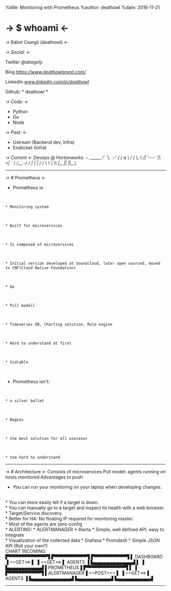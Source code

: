 %title: Monitoring with Prometheus
%author: deathowl
%date: 2016-11-21

-> $ whoami <-
=========

-> Bálint Csergő (deathowl) <-

-> _Social:_ <-

Twitter      *@abagoly*

Blog         *https://www.deathowlsnest.com/*

Linkedin     *www.linkedin.com/in/deathowl*

Github:     * deathowl *

-> _Code:_ <-
* Python
* Go
* Node

-> _Past:_ <-
* Ustream (Backend dev, Infra)
* Endticket (Infra)

-> _Current_ <-
Devops @ Hortonworks
                 .-..\_____
              ____/\`       \'\\.
           .-'  (    (   a \\
          /      (    \\,_   \\
         /|       \'---\` |\\ =|
        \` \\    /__.-/  /  | |
           |  / / \\ \\  \\   \\_\\
           |__|_|  |_|__\\



-------------------------------------------------

-> # Prometheus <-
* Prometheus is:
<br>

    * Monitoring system
<br>

    * Built for microservices
<br>

    * Is composed of microservices
<br>

    * Initial version developed at Soundcloud, later open sourced, moved to CNF(Cloud Native Foundation)
<br>

    * Go
<br>

    * Pull modell
<br>

    * Timeseries DB, Charting solution, Rule engine
<br>

    * Hard to understand at first
<br>

    * Scalable
<br>

* Prometheus isn't:
<br>

    * a silver bullet
<br>

    * Nagios
<br>

    * the best solution for all usecases
<br>

    * too hard to understand

-------------------------------------------------

-> # Architecture <-
Consists of microservices
Pull model: agents running on hosts monitored
Advantages to push:
<br>
* You can run your monitoring on your laptop when developing changes.
<br>
* You can more easily tell if a target is down.
<br>
* You can manually go to a target and inspect its health with a web browser.
<br>
* Target/Service discovery.
<br>
* Better for HA: No floating IP required for monitoring master.
<br>
* Most of the agents are zero-config
<br>
* ALERTING:
 * ALERTMANAGER
 * Alerta
 * Simple, well defined API, easy to integrate
<br>                   
* Visualization of the collected data
  * Grafana
  * Promdash
  * Simple JSON API (Roll your own?)

<br>
CHART INCOMING:
<br>
▛▀▀▀▀▀▀▀▀▀▀▀▀▜           ▛▀▀▀▀▀▀▀▀▀▀▜          ▛▀▀▀▀▀▀▀▀▀▀▜
▌  DASHBOARD ▐  ==GET==> ▌          ▐ ==GET==> ▌  AGENTS  ▐
▙▄▄▄▄▄▄▄▄▄▄▄▄▟           ▌          ▐          ▙▄▄▄▄▄▄▄▄▄▄▟
                         ▌PROMETHEUS▐
▛▀▀▀▀▀▀▀▀▀▀▀▀▜           ▌          ▐          ▛▀▀▀▀▀▀▀▀▀▀▜
▌ALERTMANAGER▐ <=POST=== ▌          ▐ ==GET==> ▌  AGENTS  ▐
▙▄▄▄▄▄▄▄▄▄▄▄▄▟           ▙▄▄▄▄▄▄▄▄▄▄▟          ▙▄▄▄▄▄▄▄▄▄▄▟

-------------------------------------------------
